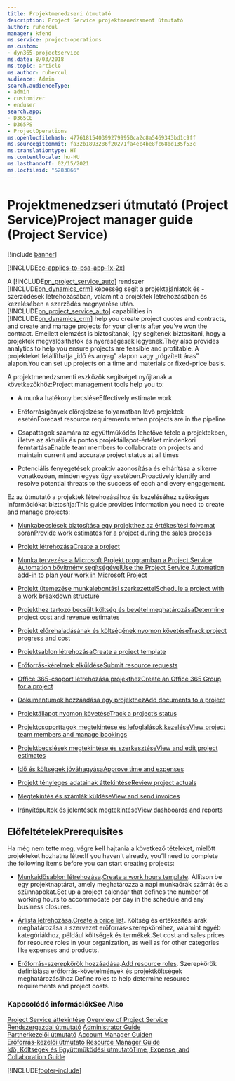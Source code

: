```yaml
---
title: Projektmenedzseri útmutató
description: Project Service projektmenedzsment útmutató
author: ruhercul
manager: kfend
ms.service: project-operations
ms.custom:
- dyn365-projectservice
ms.date: 8/03/2018
ms.topic: article
ms.author: ruhercul
audience: Admin
search.audienceType:
- admin
- customizer
- enduser
search.app:
- D365CE
- D365PS
- ProjectOperations
ms.openlocfilehash: 47761815403992799950ca2c8a5469343bd1c9ff
ms.sourcegitcommit: fa32b1893286f20271fa4ec4be8fc68bd135f53c
ms.translationtype: HT
ms.contentlocale: hu-HU
ms.lasthandoff: 02/15/2021
ms.locfileid: "5283866"
---
```

# <a name="project-manager-guide-project-service"></a><span data-ttu-id="c0b44-103">Projektmenedzseri útmutató (Project Service)</span><span class="sxs-lookup"><span data-stu-id="c0b44-103">Project manager guide (Project Service)</span></span>

[!include [banner](../includes/psa-now-project-operations.md)]

[!INCLUDE[cc-applies-to-psa-app-1x-2x](../includes/cc-applies-to-psa-app-1x-2x.md)]

<span data-ttu-id="c0b44-104">A [!INCLUDE[pn_project_service_auto](../includes/pn-project-service-auto.md)] rendszer [!INCLUDE[pn_dynamics_crm](../includes/pn-dynamics-crm.md)] képesség segít a projektajánlatok és -szerződések létrehozásában, valamint a projektek létrehozásában és kezelésében a szerződés megnyerése után.</span><span class="sxs-lookup"><span data-stu-id="c0b44-104">[!INCLUDE[pn_project_service_auto](../includes/pn-project-service-auto.md)] capabilities in [!INCLUDE[pn_dynamics_crm](../includes/pn-dynamics-crm.md)] help you create project quotes and contracts, and create and manage projects for your clients after you’ve won the contract.</span></span> <span data-ttu-id="c0b44-105">Emellett elemzést is biztosítanak, így segítenek biztosítani, hogy a projektek megvalósíthatók és nyereségesek legyenek.</span><span class="sxs-lookup"><span data-stu-id="c0b44-105">They also provides analytics to help you ensure projects are feasible and profitable.</span></span> <span data-ttu-id="c0b44-106">A projekteket felállíthatja „idő és anyag” alapon vagy „rögzített áras” alapon.</span><span class="sxs-lookup"><span data-stu-id="c0b44-106">You can set up projects on a time and materials or fixed-price basis.</span></span>  
  
 <span data-ttu-id="c0b44-107">A projektmenedzsmenti eszközök segítséget nyújtanak a következőkhöz:</span><span class="sxs-lookup"><span data-stu-id="c0b44-107">Project management tools help you to:</span></span>  
  
-   <span data-ttu-id="c0b44-108">A munka hatékony becslése</span><span class="sxs-lookup"><span data-stu-id="c0b44-108">Effectively estimate work</span></span>  
  
-   <span data-ttu-id="c0b44-109">Erőforrásigények előrejelzése folyamatban lévő projektek esetén</span><span class="sxs-lookup"><span data-stu-id="c0b44-109">Forecast resource requirements when projects are in the pipeline</span></span>  
  
-   <span data-ttu-id="c0b44-110">Csapattagok számára az együttműködés lehetővé tétele a projektekben, illetve az aktuális és pontos projektállapot-értéket mindenkori fenntartása</span><span class="sxs-lookup"><span data-stu-id="c0b44-110">Enable team members to collaborate on projects and maintain current and accurate project status at all times</span></span>  
  
-   <span data-ttu-id="c0b44-111">Potenciális fenyegetések proaktív azonosítása és elhárítása a sikerre vonatkozóan, minden egyes ügy esetében.</span><span class="sxs-lookup"><span data-stu-id="c0b44-111">Proactively identify and resolve potential threats to the success of each and every engagement.</span></span>  
  
<span data-ttu-id="c0b44-112">Ez az útmutató a projektek létrehozásához és kezeléséhez szükséges információkat biztosítja:</span><span class="sxs-lookup"><span data-stu-id="c0b44-112">This guide provides information you need to create and manage projects:</span></span>  
  
-   [<span data-ttu-id="c0b44-113">Munkabecslések biztosítása egy projekthez az értékesítési folyamat során</span><span class="sxs-lookup"><span data-stu-id="c0b44-113">Provide work estimates for a project during the sales process</span></span>](../psa/provide-estimates-project-during-sales-process.md)  
  
-   [<span data-ttu-id="c0b44-114">Projekt létrehozása</span><span class="sxs-lookup"><span data-stu-id="c0b44-114">Create a project</span></span>](../psa/create-project.md)  
  
-   [<span data-ttu-id="c0b44-115">Munka tervezése a Microsoft Projekt programban a Project Service Automation bővítmény segítségével</span><span class="sxs-lookup"><span data-stu-id="c0b44-115">Use the Project Service Automation add-in to plan your work in Microsoft Project</span></span>](../psa/add-plan-work-microsoft-project.md)  
  
-   [<span data-ttu-id="c0b44-116">Projekt ütemezése munkalebontási szerkezettel</span><span class="sxs-lookup"><span data-stu-id="c0b44-116">Schedule a project with a work breakdown structure</span></span>](../psa/schedule-project-work-breakdown-structure.md)  
  
-   [<span data-ttu-id="c0b44-117">Projekthez tartozó becsült költség és bevétel meghatározása</span><span class="sxs-lookup"><span data-stu-id="c0b44-117">Determine project cost and revenue estimates</span></span>](../psa/determine-project-cost-revenue-estimates.md)  
  
-   [<span data-ttu-id="c0b44-118">Projekt előrehaladásának és költségének nyomon követése</span><span class="sxs-lookup"><span data-stu-id="c0b44-118">Track project progress and cost</span></span>](../psa/track-project-progress-cost.md)  
  
-   [<span data-ttu-id="c0b44-119">Projektsablon létrehozása</span><span class="sxs-lookup"><span data-stu-id="c0b44-119">Create a project template</span></span>](../psa/create-project-template.md)  
  
-   [<span data-ttu-id="c0b44-120">Erőforrás-kérelmek elküldése</span><span class="sxs-lookup"><span data-stu-id="c0b44-120">Submit resource requests</span></span>](../psa/submit-resource-requests.md)  
  
-   [<span data-ttu-id="c0b44-121">Office 365-csoport létrehozása projekthez</span><span class="sxs-lookup"><span data-stu-id="c0b44-121">Create an Office 365 Group for a project</span></span>](../psa/create-office-365-group-project.md)  
  
-   [<span data-ttu-id="c0b44-122">Dokumentumok hozzáadása egy projekthez</span><span class="sxs-lookup"><span data-stu-id="c0b44-122">Add documents to a project</span></span>](../psa/add-documents-project.md)  
  
-   [<span data-ttu-id="c0b44-123">Projektállapot nyomon követése</span><span class="sxs-lookup"><span data-stu-id="c0b44-123">Track a project’s status</span></span>](../psa/track-project-status.md)  
  
-   [<span data-ttu-id="c0b44-124">Projektcsoporttagok megtekintése és lefoglalások kezelése</span><span class="sxs-lookup"><span data-stu-id="c0b44-124">View project team members and manage bookings</span></span>](../psa/view-project-team-members-manage-bookings.md)  
  
-   [<span data-ttu-id="c0b44-125">Projektbecslések megtekintése és szerkesztése</span><span class="sxs-lookup"><span data-stu-id="c0b44-125">View and edit project estimates</span></span>](../psa/view-edit-project-estimates.md)  
  
-   [<span data-ttu-id="c0b44-126">Idő és költségek jóváhagyása</span><span class="sxs-lookup"><span data-stu-id="c0b44-126">Approve time and expenses</span></span>](../psa/approve-time-expenses.md)  
  
-   [<span data-ttu-id="c0b44-127">Projekt tényleges adatainak áttekintése</span><span class="sxs-lookup"><span data-stu-id="c0b44-127">Review project actuals</span></span>](../psa/review-project-actuals.md)  
  
-   [<span data-ttu-id="c0b44-128">Megtekintés és számlák küldése</span><span class="sxs-lookup"><span data-stu-id="c0b44-128">View and send invoices</span></span>](../psa/view-send-invoices.md)  
  
-   [<span data-ttu-id="c0b44-129">Irányítópultok és jelentések megtekintése</span><span class="sxs-lookup"><span data-stu-id="c0b44-129">View dashboards and reports</span></span>](../psa/view-dashboards-reports.md)  
  
## <a name="prerequisites"></a><span data-ttu-id="c0b44-130">Előfeltételek</span><span class="sxs-lookup"><span data-stu-id="c0b44-130">Prerequisites</span></span>  
 <span data-ttu-id="c0b44-131">Ha még nem tette meg, végre kell hajtania a következő tételeket, mielőtt projekteket hozhatna létre:</span><span class="sxs-lookup"><span data-stu-id="c0b44-131">If you haven't already, you’ll need to complete the following items before you can start creating projects:</span></span>  
  
-   <span data-ttu-id="c0b44-132">[Munkaidősablon létrehozása](../psa/create-work-hours-template.md).</span><span class="sxs-lookup"><span data-stu-id="c0b44-132">[Create a work hours template](../psa/create-work-hours-template.md).</span></span> <span data-ttu-id="c0b44-133">Állítson be egy projektnaptárat, amely meghatározza a napi munkaórák számát és a szünnapokat.</span><span class="sxs-lookup"><span data-stu-id="c0b44-133">Set up a project calendar that defines the number of working hours to accommodate per day in the schedule and any business closures.</span></span>  
  
-   <span data-ttu-id="c0b44-134">[Árlista létrehozása](../psa/create-price-list.md).</span><span class="sxs-lookup"><span data-stu-id="c0b44-134">[Create a price list](../psa/create-price-list.md).</span></span> <span data-ttu-id="c0b44-135">Költség és értékesítési árak meghatározása a szervezet erőforrás-szerepköreihez, valamint egyéb kategóriákhoz, például költségek és termékek.</span><span class="sxs-lookup"><span data-stu-id="c0b44-135">Set cost and sales prices for resource roles in your organization, as well as for other categories like expenses and products.</span></span>  
  
-   <span data-ttu-id="c0b44-136">[Erőforrás-szerepkörök hozzáadása](../psa/add-resource-roles.md).</span><span class="sxs-lookup"><span data-stu-id="c0b44-136">[Add resource roles](../psa/add-resource-roles.md).</span></span> <span data-ttu-id="c0b44-137">Szerepkörök definiálása erőforrás-követelmények és projektköltségek meghatározásához.</span><span class="sxs-lookup"><span data-stu-id="c0b44-137">Define roles to help determine resource requirements and project costs.</span></span>  
  
### <a name="see-also"></a><span data-ttu-id="c0b44-138">Kapcsolódó információk</span><span class="sxs-lookup"><span data-stu-id="c0b44-138">See Also</span></span>  
 <span data-ttu-id="c0b44-139">[Project Service áttekintése](../psa/overview.md) </span><span class="sxs-lookup"><span data-stu-id="c0b44-139">[Overview of Project Service](../psa/overview.md) </span></span>  
 <span data-ttu-id="c0b44-140">[Rendszergazdai útmutató](../psa/admin-guide.md) </span><span class="sxs-lookup"><span data-stu-id="c0b44-140">[Administrator Guide](../psa/admin-guide.md) </span></span>  
 <span data-ttu-id="c0b44-141">[Partnerkezelői útmutató](../psa/account-manager-guide.md) </span><span class="sxs-lookup"><span data-stu-id="c0b44-141">[Account Manager Guiden](../psa/account-manager-guide.md) </span></span>  
 <span data-ttu-id="c0b44-142">[Erőforrás-kezelői útmutató](../psa/resource-manager-guide.md) </span><span class="sxs-lookup"><span data-stu-id="c0b44-142">[Resource Manager Guide](../psa/resource-manager-guide.md) </span></span>  
 [<span data-ttu-id="c0b44-143">Idő, Költségek és Együttműködési útmutató</span><span class="sxs-lookup"><span data-stu-id="c0b44-143">Time, Expense, and Collaboration Guide</span></span>](../psa/time-expense-collaboration-guide.md)



[!INCLUDE[footer-include](../includes/footer-banner.md)]